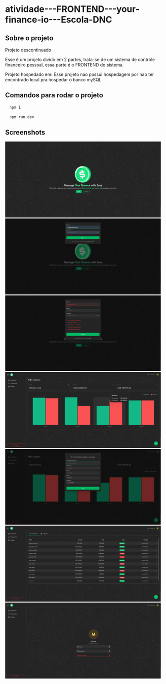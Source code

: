 # atividade---FRONTEND---your-finance-io---Escola-DNC

## Sobre o projeto
Projeto descontinuado

Esse é um projeto divido em 2 partes, trata-se de um sistema de controle financeiro pessoal, essa parte é o FRONTEND do sistema.

Projeto hospedado em: Esse projeto nao possui hospedagem por nao ter encontrado local pra hospedar o banco mySQL

## Comandos para rodar o projeto

```bash
  npm i
```
```bash
  npm run dev
```

## Screenshots
![App Screenshot](/public/picture_01.png)
![App Screenshot](/public/picture_02.png)
![App Screenshot](/public/picture_03.png)
![App Screenshot](/public/picture_04.png)
![App Screenshot](/public/picture_05.png)
![App Screenshot](/public/picture_06.png)
![App Screenshot](/public/picture_07.png)
